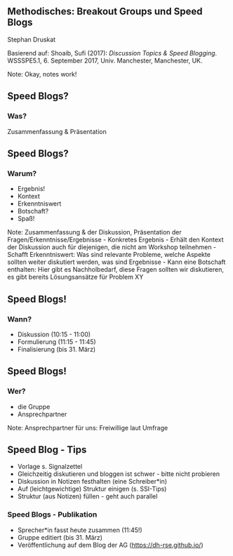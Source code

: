 ## Methodisches: Breakout Groups und Speed Blogs

Stephan Druskat

Basierend auf: Shoaib, Sufi (2017): *Discussion Topics & Speed Blogging*. WSSSPE5.1, 6. September 2017, Univ. Manchester, Manchester, UK.

Note:
Okay, notes work!



## Speed Blogs?

### Was?

Zusammenfassung & Präsentation


## Speed Blogs?

### Warum?

- Ergebnis!
- Kontext
- Erkenntniswert
- Botschaft?
- Spaß!

Note:
Zusammenfassung & der Diskussion, Präsentation der Fragen/Erkenntnisse/Ergebnisse - Konkretes Ergebnis - Erhält den Kontext der Diskussion auch für diejenigen, die nicht am Workshop teilnehmen - Schafft Erkenntniswert: Was sind relevante Probleme, welche Aspekte sollten weiter diskutiert werden, was sind Ergebnisse - Kann eine Botschaft enthalten: Hier gibt es Nachholbedarf, diese Fragen sollten wir diskutieren, es gibt bereits Lösungsansätze für Problem XY



## Speed Blogs!

### Wann?

- Diskussion (10:15 - 11:00)
- Formulierung (11:15 - 11:45)
- Finalisierung (bis 31. März)


## Speed Blogs!

### Wer?
- die Gruppe
- Ansprechpartner

Note:
Ansprechpartner für uns: Freiwillige laut Umfrage



## Speed Blog - Tips

- Vorlage s. Signalzettel
- Gleichzeitig diskutieren und bloggen ist schwer - bitte nicht probieren
- Diskussion in Notizen festhalten (eine Schreiber*in)
- Auf (leichtgewichtige) Struktur einigen (s. SSI-Tips)
- Struktur (aus Notizen) füllen - geht auch parallel



### Speed Blogs - Publikation

- Sprecher*in fasst heute zusammen (11:45!)
- Gruppe editiert (bis 31. März)
- Veröffentlichung auf dem Blog der AG (<https://dh-rse.github.io/>)
